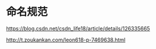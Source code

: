 # 命名规范

https://blog.csdn.net/csdn_life18/article/details/126335665



http://t.zoukankan.com/leon618-p-7469638.html
